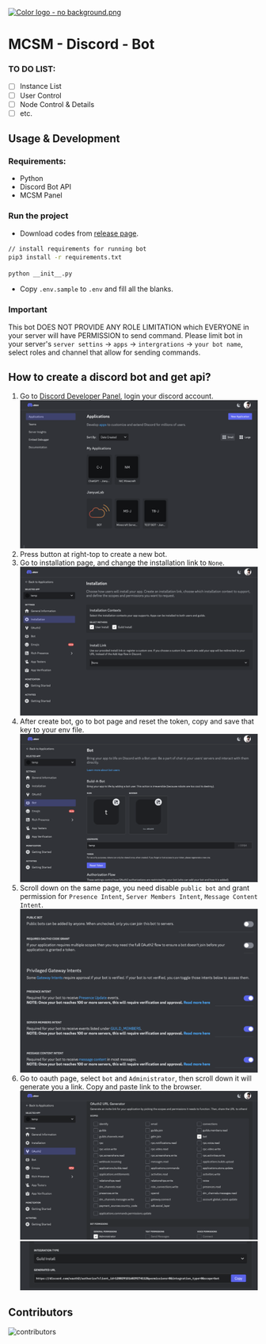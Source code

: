 [![Color logo - no background.png](https://pic.awa.ms/f/1/65ed96d8606e6/65ed96d8606e6.png)](https://awa.ms)
# MCSM - Discord - Bot

### TO DO LIST:

- [ ] Instance List
- [ ] User Control
- [ ] Node Control & Details
- [ ] etc.

## Usage & Development

### Requirements:

- Python
- Discord Bot API
- MCSM Panel

### Run the project

- Download codes from [release page](https://github.com/JianyueLab-Official/MCSM-Discord-Bot/releases).

```bash
// install requirements for running bot
pip3 install -r requirements.txt

python __init__.py
```

- Copy `.env.sample` to `.env` and fill all the blanks.

### Important

This bot DOES NOT PROVIDE ANY ROLE LIMITATION which EVERYONE in your server will have PERMISSION to send command. Please limit bot in your server's `server settins` -> `apps` -> `intergrations` -> `your bot name`, select roles and channel that allow for sending commands.


## How to create a discord bot and get api?
1. Go to [Discord Developer Panel](https://discord.com/developers), login your discord account.
![discord developer panel](/images/discord_dev_panel.png)
2. Press button at right-top to create a new bot.
3. Go to installation page, and change the installation link to `None`.
![Installation](/images/installation.png)
4. After create bot, go to bot page and reset the token, copy and save that key to your env file.
![oauth](/images/bot_page.png)
5. Scroll down on the same page, you need disable `public bot` and grant permission for `Presence Intent`, `Server Members Intent`, `Message Content Intent`.
![privileges](/images/privileges.png)
6. Go to oauth page, select `bot` and `Administrator`, then scroll down it will generate you a link. Copy and paste link to the browser.
![oauth](/images/oauth1.png)
![oauth](/images/oauth2.png)

## Contributors

![contributors](https://contrib.rocks/image?repo=JianyueLab-Official/MCSM-Discord-Bot)
